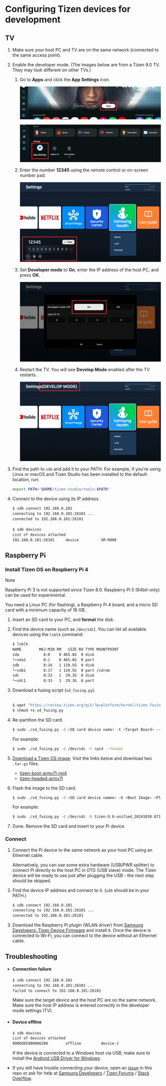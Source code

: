 # Configuring Tizen devices for development

## TV

1. Make sure your host PC and TV are on the same network (connected to the same access point).

1. Enable the developer mode. (The images below are from a Tizen 9.0 TV. They may look different on other TVs.)

   1. Go to **Apps** and click the  **App Settings** icon.

      ![Apps](images/tv-developer-option-1.png)

      ![App Settings](images/tv-developer-option-2.png)

   1. Enter the number **12345** using the remote control or on-screen number pad.

      ![Enter 12345](images/tv-developer-option-3.png)

   1. Set **Developer mode** to **On**, enter the IP address of the host PC, and press **OK**.

      ![Enter IP address](images/tv-developer-option-4.png)

   1. Restart the TV. You will see **Develop Mode** enabled after the TV restarts.

      ![Develop mode enabled](images/tv-developer-option-5.png)

1. Find the path to `sdb` and add it to your PATH. For example, if you're using Linux or macOS and Tizen Studio has been installed to the default location, run:

   ```sh
   export PATH="$HOME/tizen-studio/tools:$PATH"
   ```

1. Connect to the device using its IP address.

   ```sh
   $ sdb connect 192.168.0.101
   connecting to 192.168.0.101:26101 ...
   connected to 192.168.0.101:26101

   $ sdb devices
   List of devices attached
   192.168.0.101:26101     device          SM-R800
   ```

## Raspberry Pi

### Install Tizen OS on Raspberry Pi 4

> [!NOTE]
> Raspberry Pi 3 is not supported since Tizen 8.0. Raspberry Pi 5 (64bit-only) can be used for experimental.

You need a Linux PC (for flashing), a Raspberry Pi 4 board, and a micro SD card with a minimum capacity of 16 GB.

1. Insert an SD card to your PC, and **format** the disk.

1. Find the device name (such as `/dev/sdc`). You can list all available devices using the `lsblk` command:

   ```sh
   $ lsblk
   NAME        MAJ:MIN RM   SIZE RO TYPE MOUNTPOINT
   sda           8:0    0 465.8G  0 disk
   └─sda1        8:1    0 465.8G  0 part
   sdb           8:16   1 119.5G  0 disk
   └─sdb1        8:17   1 119.5G  0 part /cdrom
   sdc           8:32   1  29.3G  0 disk
   └─sdc1        8:33   1  29.3G  0 part
   ```

1. Download a fusing script (`sd_fusing.py`).

   ```sh

   $ wget "https://review.tizen.org/git/?p=platform/kernel/tizen-fusing-scripts.git;a=blob_plain;f=scripts/sd_fusing.py;hb=HEAD" --output-document=sd_fusing.py
   $ chmod +x sd_fusing.py
   ```

1. Re-partition the SD card.

   ```sh
   $ sudo ./sd_fusing.py -d <SD card device name> -t <Target Board> --format
   ```
   For example:
   ```sh
   $ sudo ./sd_fusing.py -d /dev/sdc -t rpi4 --format
   ```

1. [Download a Tizen OS image](https://docs.tizen.org/platform/developing/flashing-rpi/#download-binaries). Visit the links below and download two `.tar.gz` files.
   - [tizen-boot-armv7l-rpi4](https://download.tizen.org/releases/milestone/TIZEN/Tizen-9.0/Tizen-9.0-Unified/latest/images/standard/tizen-boot-armv7l-rpi4//)
   - [tizen-headed-armv7l](https://download.tizen.org/releases/milestone/TIZEN/Tizen-9.0/Tizen-9.0-Unified/latest/images/standard/tizen-headed-armv7l/)

1. Flash the image to the SD card.

   ```sh
   $ sudo ./sd_fusing.py -d <SD card device namee> -b <Boot Image> <Platform Image> -t <Target Board>
   ```
   For example:
   ```sh
   $ sudo ./sd_fusing.py -d /dev/sdc -b tizen-9.0-unified_20241030.071206_tizen-boot-armv7l-rpi4.tar.gz tizen-9.0-unified_20241030.071206_tizen-headed-armv7l.tar.gz -t rpi4
   ```

1. Done. Remove the SD card and insert to your Pi device.

### Connect

1. Connect the Pi device to the same network as your host PC using an Ethernet cable.

   Alternatively, you can use some extra hardware (USB/PWR splitter) to connect Pi directly to the host PC in OTG (USB slave) mode. The Tizen device will be ready to use just after plugging the USB - the next step should be skipped.

1. Find the device IP address and connect to it. (`sdb` should be in your PATH.)

   ```sh
   $ sdb connect 192.168.0.101
   connecting to 192.168.0.101:26101 ...
   connected to 192.168.0.101:26101
   ```

1. Download the Raspberry Pi plugin (WLAN driver) from [Samsung Developers: Tizen Device Firmware](https://developer.samsung.com/tizen/TizenDeviceFirmware.html) and install it. Once the device is connected to Wi-Fi, you can connect to the device without an Ethernet cable.

## Troubleshooting

- #### Connection failure

  ```sh
  $ sdb connect 192.168.0.101
  connecting to 192.168.0.101:26101 ...
  failed to connect to 192.168.0.101:26101
  ```

  Make sure the target device and the host PC are on the same network. Make sure the host IP address is entered correctly in the developer mode settings (TV).

- #### Device offline

  ```sh
  $ sdb devices
  List of devices attached
  0000d85900006200        offline         device-1
  ```

  If the device is connected to a Windows host via USB, make sure to install the [Android USB Driver for Windows](https://developer.samsung.com/mobile/android-usb-driver.html).

- If you still have trouble connecting your device, open an [issue](https://github.com/flutter-tizen/flutter-tizen/issues) in this repo or ask for help at [Samsung Developers](https://forum.developer.samsung.com) / [Tizen Forums](https://developer.tizen.org/forums/sdk-ide/active) / [Stack Overflow](https://stackoverflow.com/questions/tagged/tizen).
